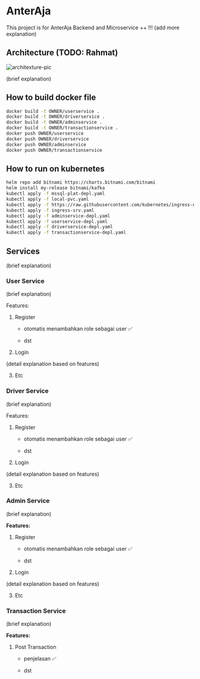 # **AnterAja**

This project is for AnterAja Backend and Microservice ++ !!! (add more explanation)

## **Architecture** (TODO: Rahmat)

![architexture-pic](update_later.jpg)

(brief explanation)

## **How to build docker file**

```bash
docker build -t OWNER/userservice .
docker build -t OWNER/driverservice .
docker build -t OWNER/adminservice .
docker build -t OWNER/transactionservice .
docker push OWNER/userservice
docker push OWNER/driverservice
docker push OWNER/adminservice
docker push OWNER/transactionservice
```

## **How to run on kubernetes**

```bash
helm repo add bitnami https://charts.bitnami.com/bitnami
helm install my-release bitnami/kafka
kubectl apply -f mssql-plat-depl.yaml
kubectl apply -f local-pvc.yaml
kubectl apply -f https://raw.githubusercontent.com/kubernetes/ingress-nginx/controller-v1.0.3/deploy/static/provider/cloud/deploy.yaml
kubectl apply -f ingress-srv.yaml
kubectl apply -f adminservice-depl.yaml
kubectl apply -f userservice-depl.yaml
kubectl apply -f driverservice-depl.yaml
kubectl apply -f transactionservice-depl.yaml
```

## **Services**

(brief explanation)

### User Service

(brief explanation)

Features:

1. Register

   - otomatis menambahkan role sebagai user ✅

   - dst

2. Login

(detail explanation based on features)

3. Etc

### Driver Service

(brief explanation)

Features:

1. Register

   - otomatis menambahkan role sebagai user ✅

   - dst

2. Login

(detail explanation based on features)

3. Etc

### Admin Service

(brief explanation)

**Features:**

1. Register

   - otomatis menambahkan role sebagai user ✅

   - dst

2. Login

(detail explanation based on features)

3. Etc

### Transaction Service

(brief explanation)

**Features:**

1. Post Transaction

   - penjelasan ✅

   - dst
